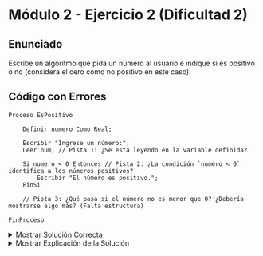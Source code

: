 # Módulo 2 - Ejercicio 2 (Dificultad 2)

## Enunciado
Escribe un algoritmo que pida un número al usuario e indique si es positivo o no (considera el cero como no positivo en este caso).

## Código con Errores
```pseudocode
Proceso EsPositivo

    Definir numero Como Real;

    Escribir "Ingrese un número:";
    Leer num; // Pista 1: ¿Se está leyendo en la variable definida?

    Si numero < 0 Entonces // Pista 2: ¿La condición `numero < 0` identifica a los números positivos?
        Escribir "El número es positivo.";
    FinSi

    // Pista 3: ¿Qué pasa si el número no es menor que 0? ¿Debería mostrarse algo más? (Falta estructura)

FinProceso
```
<details>
<summary>Mostrar Solución Correcta</summary>
  
## Solución Correcta
```pseudocode
Proceso EsPositivo_Solucion

    Definir numero Como Real;

    Escribir "Ingrese un número:";
    Leer numero; // Corregido: Leer en la variable 'numero'.

    Si numero > 0 Entonces // Corregido: Condición correcta para positivo (mayor que 0).
        Escribir "El número es positivo.";
    Sino // Añadido: Estructura 'Sino' para el caso contrario.
        Escribir "El número no es positivo (es cero o negativo).";
    FinSi

FinProceso
```
</details>

<details>
<summary>Mostrar Explicación de la Solución</summary>

## Explicación de la Solución
1.  La variable definida fue `numero`, pero se intentó leer en `num`. Se corrigió a `Leer numero;`.
2.  La condición para que un número sea positivo es que sea `> 0`. La condición original `numero < 0` identifica a los negativos. Se cambió a `numero > 0`.
3.  El código original solo mostraba mensaje si el número era negativo (según la condición errónea). Faltaba la estructura `Sino` para manejar el caso en que la condición no se cumple (cuando el número es 0 o positivo, o en la versión corregida, cuando es 0 o negativo) y mostrar el mensaje apropiado.

</details>
